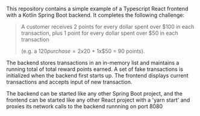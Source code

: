 This repository contains a simple example of a Typescript React frontend with a Kotlin Spring Boot backend. It completes the following challenge: 

>
>
> A customer receives 2 points for every dollar spent over $100 in each transaction, plus 1 point for every dollar spent over $50 in each transaction
>
> (e.g. a $120 purchase = 2x$20 + 1x$50 = 90 points).

The backend stores transactions in an in-memory list and maintains a running total of total reward points earned. A set of fake transactions is initialized when the backend first starts up.
The frontend displays current transactions and accepts input of new transaction.

The backend can be started like any other Spring Boot project, and the frontend can be started like any other React project with a 'yarn start' and proxies its network calls to the backend runnning on port 8080

